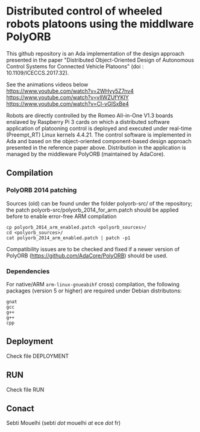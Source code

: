 # Distributed control of wheeled robots platoons using the middlware PolyORB

This github repository is an Ada implementation of the design approach presented in the paper "Distributed Object-Oriented Design of Autonomous Control Systems for Connected Vehicle Platoons" (doi : 10.1109/ICECCS.2017.32).

See the animations videos below<br/>
https://www.youtube.com/watch?v=2WHyy5Z7nv4<br/>
https://www.youtube.com/watch?v=vIlWZUfYKIY<br/>
https://www.youtube.com/watch?v=Cl-vGISxBe4

Robots are directly controlled by the Romeo All-in-One V1.3 boards enslaved by Raspberry Pi 3 cards on which a distributed software application of platooning control is deployed and executed under real-time (Preempt_RT) Linux kernels 4.4.21. The control software  is implemented in Ada and based on the object-oriented component-based design approach presented in the reference paper above. Distribution in the application is managed by the middleware PolyORB (maintained by AdaCore).

## Compilation 
### PolyORB 2014 patching

Sources (old) can be found under the folder polyorb-src/ of the repository; the patch polyorb-src/polyorb_2014_for_arm.patch should be applied before to enable error-free ARM compilation 

`cp polyorb_2014_arm_enabled.patch <polyorb_sources>/`<br/>
`cd <polyorb_sources>/`<br/>
`cat polyorb_2014_arm_enabled.patch | patch -p1`

Compatibility issues are to be checked and fixed if a newer version of PolyORB (https://github.com/AdaCore/PolyORB) should be used. 

### Dependencies

For native/ARM `arm-linux-gnueabihf` cross) compilation, the following packages (version 5 or higher) are required under Debian distributons:
```
gnat
gcc
g++
g++
cpp
```
## Deployment 
Check file DEPLOYMENT

## RUN
Check file RUN

## Conact
Sebti Mouelhi (sebti _dot_ mouelhi _at_ ece _dot_ fr)

